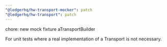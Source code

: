 ```yaml
---
"@ledgerhq/hw-transport-mocker": patch
"@ledgerhq/hw-transport": patch
---
```


chore: new mock fixture aTransportBuilder

For unit tests where a real implementation of a Transport is not necessary.

